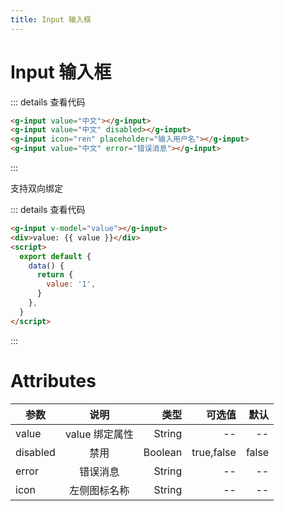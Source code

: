 ```yaml
---
title: Input 输入框
---
```


# Input 输入框

<ClientOnly>
  <input-demo-1></input-demo-1>
</ClientOnly>

::: details 查看代码

```html
<g-input value="中文"></g-input>
<g-input value="中文" disabled></g-input>
<g-input icon="ren" placeholder="输入用户名"></g-input>
<g-input value="中文" error="错误消息"></g-input>
```

:::

支持双向绑定
<ClientOnly>
<input-demo-2></input-demo-2>
</ClientOnly>

::: details 查看代码

```html
<g-input v-model="value"></g-input>
<div>value: {{ value }}</div>
<script>
  export default {
    data() {
      return {
        value: '1',
      }
    },
  }
</script>
```

:::

# Attributes

| 参数     |      说明      |    类型 |     可选值 |  默认 |
| -------- | :------------: | ------: | ---------: | ----: |
| value    | value 绑定属性 |  String |         -- |    -- |
| disabled |      禁用      | Boolean | true,false | false |
| error    |    错误消息    |  String |         -- |    -- |
| icon     |  左侧图标名称  |  String |         -- |    -- |
